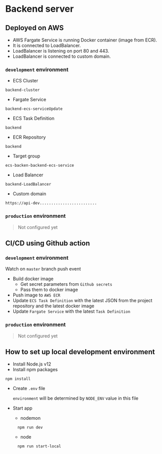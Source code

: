 # Backend server

## Deployed on AWS

- AWS Fargate Service is running Docker container (image from ECR).
- It is connected to LoadBalancer.
- LoadBalancer is listening on port 80 and 443.
- LoadBalancer is connected to custom domain.


### `development` environment
- ECS Cluster
```
backend-cluster
```
- Fargate Service
```
backend-ecs-serviceUpdate
```
- ECS Task Definition
```
backend
```
- ECR Repository
```
backend
```
- Target group
```
ecs-backen-backend-ecs-service
```
- Load Balancer
```
backend-LoadBalancer
```
- Custom domain
```
https://api-dev.........................
```

### `production` environment

> Not configured yet


## CI/CD using Github action
### `development` environment
Watch on `master` branch push event
- Build docker image
  - Get secret parameters from `Github secrets`
  - Pass them to docker image
- Push image to `AWS ECR`
- Update `ECS Task Definition` with the latest JSON from the project repository and the latest docker image
- Update `Fargate Service` with the latest `Task Definition`

### `production` environment

> Not configured yet

## How to set up local development environment
- Install Node.js v12
- Install npm packages
```
npm install
```
- Create `.env` file

    `environment` will be determined by `NODE_ENV` value in this file

- Start app
  - nodemon
  ```
    npm run dev
  ```
  - node
  ```
    npm run start-local
  ```
